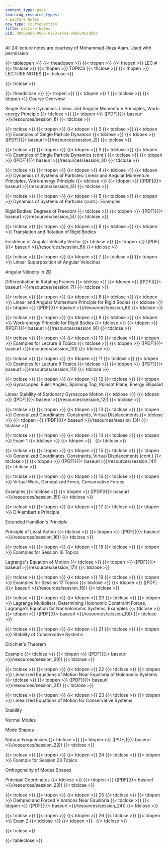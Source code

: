 ```yaml
---
content_type: page
learning_resource_types:
- Lecture Notes
ocw_type: CourseSection
title: Lecture Notes
uid: d0882e89-0897-6753-eb54-8bed3461dba3
---
```


All 24 lecture notes are courtesy of Mohammad-Reza Alam. Used with permission.

{{< tableopen >}}
{{< theadopen >}}
{{< tropen >}}
{{< thopen >}}
LEC #
{{< thclose >}}
{{< thopen >}}
TOPICS
{{< thclose >}}
{{< thopen >}}
LECTURE NOTES
{{< thclose >}}

{{< trclose >}}

{{< theadclose >}}
{{< tropen >}}
{{< tdopen >}}
1
{{< tdclose >}}
{{< tdopen >}}
Course Overview  
  
Single Particle Dynamics: Linear and Angular Momentum Principles, Work-energy Principle
{{< tdclose >}}
{{< tdopen >}}
([PDF]({{< baseurl >}}/resources/session_1))
{{< tdclose >}}

{{< trclose >}}
{{< tropen >}}
{{< tdopen >}}
2
{{< tdclose >}}
{{< tdopen >}}
Examples of Single Particle Dynamics
{{< tdclose >}}
{{< tdopen >}}
([PDF]({{< baseurl >}}/resources/session_2))
{{< tdclose >}}

{{< trclose >}}
{{< tropen >}}
{{< tdopen >}}
3
{{< tdclose >}}
{{< tdopen >}}
Examples of Single Particle Dynamics (cont.)
{{< tdclose >}}
{{< tdopen >}}
([PDF]({{< baseurl >}}/resources/session_3))
{{< tdclose >}}

{{< trclose >}}
{{< tropen >}}
{{< tdopen >}}
4
{{< tdclose >}}
{{< tdopen >}}
Dynamics of Systems of Particles: Linear and Angular Momentum Principles, Work-energy Principle
{{< tdclose >}}
{{< tdopen >}}
([PDF]({{< baseurl >}}/resources/session_4))
{{< tdclose >}}

{{< trclose >}}
{{< tropen >}}
{{< tdopen >}}
5
{{< tdclose >}}
{{< tdopen >}}
Dynamics of Systems of Particles (cont.): Examples  
  
Rigid Bodies: Degrees of Freedom
{{< tdclose >}}
{{< tdopen >}}
([PDF]({{< baseurl >}}/resources/session_5))
{{< tdclose >}}

{{< trclose >}}
{{< tropen >}}
{{< tdopen >}}
6
{{< tdclose >}}
{{< tdopen >}}
Translation and Rotation of Rigid Bodies  
  
Existence of Angular Velocity Vector
{{< tdclose >}}
{{< tdopen >}}
([PDF]({{< baseurl >}}/resources/session_6))
{{< tdclose >}}

{{< trclose >}}
{{< tropen >}}
{{< tdopen >}}
7
{{< tdclose >}}
{{< tdopen >}}
Linear Superposition of Angular Velocities  
  
Angular Velocity in 2D  
  
Differentiation in Rotating Frames
{{< tdclose >}}
{{< tdopen >}}
([PDF]({{< baseurl >}}/resources/session_7))
{{< tdclose >}}

{{< trclose >}}
{{< tropen >}}
{{< tdopen >}}
8
{{< tdclose >}}
{{< tdopen >}}
Linear and Angular Momentum Principle for Rigid Bodies
{{< tdclose >}}
{{< tdopen >}}
([PDF]({{< baseurl >}}/resources/session_8))
{{< tdclose >}}

{{< trclose >}}
{{< tropen >}}
{{< tdopen >}}
9
{{< tdclose >}}
{{< tdopen >}}
Work-energy Principle for Rigid Bodies
{{< tdclose >}}
{{< tdopen >}}
([PDF]({{< baseurl >}}/resources/session_9))
{{< tdclose >}}

{{< trclose >}}
{{< tropen >}}
{{< tdopen >}}
10
{{< tdclose >}}
{{< tdopen >}}
Examples for Lecture 8 Topics
{{< tdclose >}}
{{< tdopen >}}
([PDF]({{< baseurl >}}/resources/session_10))
{{< tdclose >}}

{{< trclose >}}
{{< tropen >}}
{{< tdopen >}}
11
{{< tdclose >}}
{{< tdopen >}}
Examples for Lecture 9 Topics
{{< tdclose >}}
{{< tdopen >}}
([PDF]({{< baseurl >}}/resources/session_11))
{{< tdclose >}}

{{< trclose >}}
{{< tropen >}}
{{< tdopen >}}
12
{{< tdclose >}}
{{< tdopen >}}
Gyroscopes: Euler Angles, Spinning Top, Poinsot Plane, Energy Ellipsoid  
  
Linear Stability of Stationary Gyroscope Motion
{{< tdclose >}}
{{< tdopen >}}
([PDF]({{< baseurl >}}/resources/session_12))
{{< tdclose >}}

{{< trclose >}}
{{< tropen >}}
{{< tdopen >}}
13
{{< tdclose >}}
{{< tdopen >}}
Generalized Coordinates, Constraints, Virtual Displacements
{{< tdclose >}}
{{< tdopen >}}
([PDF]({{< baseurl >}}/resources/session_13))
{{< tdclose >}}

{{< trclose >}}
{{< tropen >}}
{{< tdopen >}}
14
{{< tdclose >}}
{{< tdopen >}}
Exam 1
{{< tdclose >}}
{{< tdopen >}}
 
{{< tdclose >}}

{{< trclose >}}
{{< tropen >}}
{{< tdopen >}}
15
{{< tdclose >}}
{{< tdopen >}}
Generalized Coordinates, Constraints, Virtual Displacements (cont.)
{{< tdclose >}}
{{< tdopen >}}
([PDF]({{< baseurl >}}/resources/session_14))
{{< tdclose >}}

{{< trclose >}}
{{< tropen >}}
{{< tdopen >}}
16
{{< tdclose >}}
{{< tdopen >}}
Virtual Work, Generalized Force, Conservative Forces  
  
Examples
{{< tdclose >}}
{{< tdopen >}}
([PDF]({{< baseurl >}}/resources/session_15))
{{< tdclose >}}

{{< trclose >}}
{{< tropen >}}
{{< tdopen >}}
17
{{< tdclose >}}
{{< tdopen >}}
D'Alembert's Principle  
  
Extended Hamilton's Principle  
  
Principle of Least Action
{{< tdclose >}}
{{< tdopen >}}
([PDF]({{< baseurl >}}/resources/session_16))
{{< tdclose >}}

{{< trclose >}}
{{< tropen >}}
{{< tdopen >}}
18
{{< tdclose >}}
{{< tdopen >}}
Examples for Session 16 Topics  
  
Lagrange's Equation of Motion
{{< tdclose >}}
{{< tdopen >}}
([PDF]({{< baseurl >}}/resources/session_17))
{{< tdclose >}}

{{< trclose >}}
{{< tropen >}}
{{< tdopen >}}
19
{{< tdclose >}}
{{< tdopen >}}
Examples for Session 17 Topics
{{< tdclose >}}
{{< tdopen >}}
([PDF]({{< baseurl >}}/resources/session_18))
{{< tdclose >}}

{{< trclose >}}
{{< tropen >}}
{{< tdopen >}}
20
{{< tdclose >}}
{{< tdopen >}}
Lagrange Multipliers, Determining Holonomic Constraint Forces, Lagrange's Equation for Nonholonomic Systems, Examples
{{< tdclose >}}
{{< tdopen >}}
([PDF]({{< baseurl >}}/resources/session_19))
{{< tdclose >}}

{{< trclose >}}
{{< tropen >}}
{{< tdopen >}}
21
{{< tdclose >}}
{{< tdopen >}}
Stability of Conservative Systems  
  
Dirichlet's Theorem  
  
Example
{{< tdclose >}}
{{< tdopen >}}
([PDF]({{< baseurl >}}/resources/session_20))
{{< tdclose >}}

{{< trclose >}}
{{< tropen >}}
{{< tdopen >}}
22
{{< tdclose >}}
{{< tdopen >}}
Linearized Equations of Motion Near Equilibria of Holonomic Systems
{{< tdclose >}}
{{< tdopen >}}
([PDF]({{< baseurl >}}/resources/session_21))
{{< tdclose >}}

{{< trclose >}}
{{< tropen >}}
{{< tdopen >}}
23
{{< tdclose >}}
{{< tdopen >}}
Linearized Equations of Motion for Conservative Systems  
  
Stability  
  
Normal Modes  
  
Mode Shapes  
  
Natural Frequencies
{{< tdclose >}}
{{< tdopen >}}
([PDF]({{< baseurl >}}/resources/session_22))
{{< tdclose >}}

{{< trclose >}}
{{< tropen >}}
{{< tdopen >}}
24
{{< tdclose >}}
{{< tdopen >}}
Example for Session 23 Topics  
  
Orthogonality of Modes Shapes  
  
Principal Coordinates
{{< tdclose >}}
{{< tdopen >}}
([PDF]({{< baseurl >}}/resources/session_23))
{{< tdclose >}}

{{< trclose >}}
{{< tropen >}}
{{< tdopen >}}
25
{{< tdclose >}}
{{< tdopen >}}
Damped and Forced Vibrations Near Equilibria
{{< tdclose >}}
{{< tdopen >}}
([PDF]({{< baseurl >}}/resources/session_24))
{{< tdclose >}}

{{< trclose >}}
{{< tropen >}}
{{< tdopen >}}
26
{{< tdclose >}}
{{< tdopen >}}
Exam 2
{{< tdclose >}}
{{< tdopen >}}
 
{{< tdclose >}}

{{< trclose >}}

{{< tableclose >}}